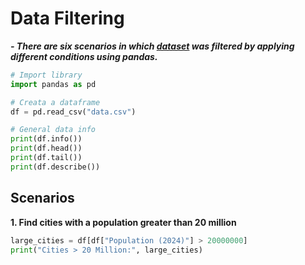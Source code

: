 # Data Filtering

***- There are six scenarios in which [dataset](https://www.kaggle.com/datasets/ibrarhussain123/world-largest-cities-by-population-2024) was filtered by applying different conditions using pandas.***

```py
# Import library
import pandas as pd

# Creata a dataframe
df = pd.read_csv("data.csv")

# General data info
print(df.info())
print(df.head())
print(df.tail())
print(df.describe())
```

## Scenarios

**1. Find cities with a population greater than 20 million**

```py
large_cities = df[df["Population (2024)"] > 20000000]
print("Cities > 20 Million:", large_cities)
```